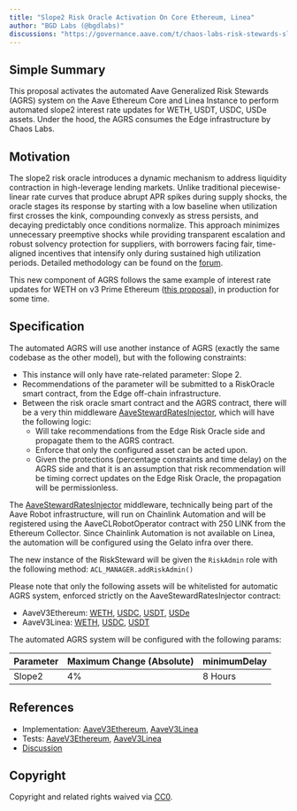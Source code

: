```yaml
---
title: "Slope2 Risk Oracle Activation On Core Ethereum, Linea"
author: "BGD Labs (@bgdlabs)"
discussions: "https://governance.aave.com/t/chaos-labs-risk-stewards-slope2-parameter-adjustments-for-risk-oracle-deployment/23192"
---
```


## Simple Summary

This proposal activates the automated Aave Generalized Risk Stewards (AGRS) system on the Aave Ethereum Core and Linea Instance to perform automated slope2 interest rate updates for WETH, USDT, USDC, USDe assets. Under the hood, the AGRS consumes the Edge infrastructure by Chaos Labs.

## Motivation

The slope2 risk oracle introduces a dynamic mechanism to address liquidity contraction in high-leverage lending markets. Unlike traditional piecewise-linear rate curves that produce abrupt APR spikes during supply shocks, the oracle stages its response by starting with a low baseline when utilization first crosses the kink, compounding convexly as stress persists, and decaying predictably once conditions normalize. This approach minimizes unnecessary preemptive shocks while providing transparent escalation and robust solvency protection for suppliers, with borrowers facing fair, time-aligned incentives that intensify only during sustained high utilization periods. Detailed methodology can be found on the [forum](https://governance.aave.com/t/chaos-labs-risk-stewards-slope2-parameter-adjustments-for-risk-oracle-deployment/23192#p-59097-motivation-2).

This new component of AGRS follows the same example of interest rate updates for WETH on v3 Prime Ethereum ([this proposal](https://vote.onaave.com/proposal/?proposalId=200)), in production for some time.

## Specification

The automated AGRS will use another instance of AGRS (exactly the same codebase as the other model), but with the following constraints:

- This instance will only have rate-related parameter: Slope 2.
- Recommendations of the parameter will be submitted to a RiskOracle smart contract, from the Edge off-chain infrastructure.
- Between the risk oracle smart contract and the AGRS contract, there will be a very thin middleware [AaveStewardRatesInjector](https://github.com/aave-dao/aave-v3-risk-stewards/blob/ecbe493bb2c7799e58c44ebe907382ffd570e54b/src/contracts/AaveStewardInjectorRates.sol), which will have the following logic:
  - Will take recommendations from the Edge Risk Oracle side and propagate them to the AGRS contract.
  - Enforce that only the configured asset can be acted upon.
  - Given the protections (percentage constraints and time delay) on the AGRS side and that it is an assumption that risk recommendation will be timing correct updates on the Edge Risk Oracle, the propagation will be permissionless.

The [AaveStewardRatesInjector](https://github.com/aave-dao/aave-v3-risk-stewards/blob/ecbe493bb2c7799e58c44ebe907382ffd570e54b/src/contracts/AaveStewardInjectorRates.sol) middleware, technically being part of the Aave Robot infrastructure, will run on Chainlink Automation and will be registered using the AaveCLRobotOperator contract with 250 LINK from the Ethereum Collector. Since Chainlink Automation is not available on Linea, the automation will be configured using the Gelato infra over there.

The new instance of the RiskSteward will be given the `RiskAdmin` role with the following method: `ACL_MANAGER.addRiskAdmin()`

Please note that only the following assets will be whitelisted for automatic AGRS system, enforced strictly on the AaveStewardRatesInjector contract:

- AaveV3Ethereum: [WETH](https://etherscan.io/address/0xC02aaA39b223FE8D0A0e5C4F27eAD9083C756Cc2), [USDC](https://etherscan.io/address/0xA0b86991c6218b36c1d19D4a2e9Eb0cE3606eB48), [USDT](https://etherscan.io/address/0xdAC17F958D2ee523a2206206994597C13D831ec7), [USDe](https://etherscan.io/address/0x4c9EDD5852cd905f086C759E8383e09bff1E68B3)
- AaveV3Linea: [WETH](https://lineascan.build/address/0xe5D7C2a44FfDDf6b295A15c148167daaAf5Cf34f), [USDC](https://lineascan.build/address/0x176211869cA2b568f2A7D4EE941E073a821EE1ff), [USDT](https://lineascan.build/address/0xA219439258ca9da29E9Cc4cE5596924745e12B93)

The automated AGRS system will be configured with the following params:

| Parameter | Maximum Change (Absolute) | minimumDelay |
| --------- | ------------------------- | ------------ |
| Slope2    | 4%                        | 8 Hours      |

## References

- Implementation: [AaveV3Ethereum](https://github.com/bgd-labs/aave-proposals-v3/blob/0d02c443a770a6f0afac84977e9549840db2a876/src/20251009_Multi_Slope2RiskOracleActivationOnCoreEthereumLinea/AaveV3Ethereum_Slope2RiskOracleActivationOnCoreEthereumLinea_20251009.sol), [AaveV3Linea](https://github.com/bgd-labs/aave-proposals-v3/blob/0d02c443a770a6f0afac84977e9549840db2a876/src/20251009_Multi_Slope2RiskOracleActivationOnCoreEthereumLinea/AaveV3Linea_Slope2RiskOracleActivationOnCoreEthereumLinea_20251009.sol)
- Tests: [AaveV3Ethereum](https://github.com/bgd-labs/aave-proposals-v3/blob/0d02c443a770a6f0afac84977e9549840db2a876/src/20251009_Multi_Slope2RiskOracleActivationOnCoreEthereumLinea/AaveV3Ethereum_Slope2RiskOracleActivationOnCoreEthereumLinea_20251009.t.sol), [AaveV3Linea](https://github.com/bgd-labs/aave-proposals-v3/blob/0d02c443a770a6f0afac84977e9549840db2a876/src/20251009_Multi_Slope2RiskOracleActivationOnCoreEthereumLinea/AaveV3Linea_Slope2RiskOracleActivationOnCoreEthereumLinea_20251009.t.sol)
- [Discussion](https://governance.aave.com/t/chaos-labs-risk-stewards-slope2-parameter-adjustments-for-risk-oracle-deployment/23192)

## Copyright

Copyright and related rights waived via [CC0](https://creativecommons.org/publicdomain/zero/1.0/).
